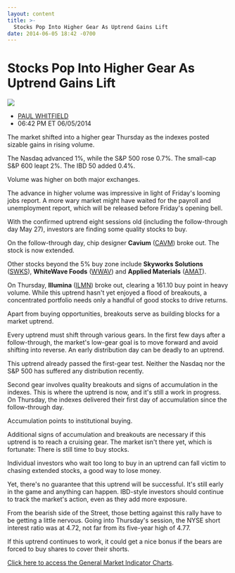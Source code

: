 ```yaml
---
layout: content
title: >-
  Stocks Pop Into Higher Gear As Uptrend Gains Lift
date: 2014-06-05 18:42 -0700
---
```



Stocks Pop Into Higher Gear As Uptrend Gains Lift
==================================================


![](https://www.investors.com/wp-content/uploads/ibd-migrated-images/MPv_140606_635375787527885438.png)

* [PAUL WHITFIELD](https://www.investors.com/author/whitfieldp/ "Posts by PAUL WHITFIELD")
* 06:42 PM ET 06/05/2014




The market shifted into a higher gear Thursday as the indexes posted sizable gains in rising volume.

  

The Nasdaq advanced 1%, while the S&P 500 rose 0.7%. The small-cap S&P 600 leapt 2%. The IBD 50 added 0.4%.

  

Volume was higher on both major exchanges.

  

The advance in higher volume was impressive in light of Friday's looming jobs report. A more wary market might have waited for the payroll and unemployment report, which will be released before Friday's opening bell.

  

With the confirmed uptrend eight sessions old (including the follow-through day May 27), investors are finding some quality stocks to buy.

  

On the follow-through day, chip designer **Cavium** ([CAVM](https://research.investors.com/quote.aspx?symbol=CAVM)) broke out. The stock is now extended.

  

Other stocks beyond the 5% buy zone include **Skyworks Solutions** ([SWKS](https://research.investors.com/quote.aspx?symbol=SWKS)), **WhiteWave Foods** ([WWAV](https://research.investors.com/quote.aspx?symbol=WWAV)) and **Applied Materials** ([AMAT](https://research.investors.com/quote.aspx?symbol=AMAT)).

  

On Thursday, **Illumina** ([ILMN](https://research.investors.com/quote.aspx?symbol=ILMN)) broke out, clearing a 161.10 buy point in heavy volume. While this uptrend hasn't yet enjoyed a flood of breakouts, a concentrated portfolio needs only a handful of good stocks to drive returns.

  

Apart from buying opportunities, breakouts serve as building blocks for a market uptrend.

  

Every uptrend must shift through various gears. In the first few days after a follow-through, the market's low-gear goal is to move forward and avoid shifting into reverse. An early distribution day can be deadly to an uptrend.

  

This uptrend already passed the first-gear test. Neither the Nasdaq nor the S&P 500 has suffered any distribution recently.

  

Second gear involves quality breakouts and signs of accumulation in the indexes. This is where the uptrend is now, and it's still a work in progress. On Thursday, the indexes delivered their first day of accumulation since the follow-through day.

  

Accumulation points to institutional buying.

  

Additional signs of accumulation and breakouts are necessary if this uptrend is to reach a cruising gear. The market isn't there yet, which is fortunate: There is still time to buy stocks.

  

Individual investors who wait too long to buy in an uptrend can fall victim to chasing extended stocks, a good way to lose money.

  

Yet, there's no guarantee that this uptrend will be successful. It's still early in the game and anything can happen. IBD-style investors should continue to track the market's action, even as they add more exposure.

  

From the bearish side of the Street, those betting against this rally have to be getting a little nervous. Going into Thursday's session, the NYSE short interest ratio was at 4.72, not far from its five-year high of 4.77.

  

If this uptrend continues to work, it could get a nice bonus if the bears are forced to buy shares to cover their shorts.

  

[Click here to access the General Market Indicator Charts](https://www.investors.com/pdf/GMI_060614.pdf).




